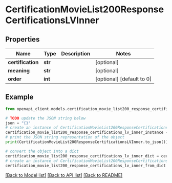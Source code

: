 # CertificationMovieList200ResponseCertificationsLVInner


## Properties

Name | Type | Description | Notes
------------ | ------------- | ------------- | -------------
**certification** | **str** |  | [optional] 
**meaning** | **str** |  | [optional] 
**order** | **int** |  | [optional] [default to 0]

## Example

```python
from openapi_client.models.certification_movie_list200_response_certifications_lv_inner import CertificationMovieList200ResponseCertificationsLVInner

# TODO update the JSON string below
json = "{}"
# create an instance of CertificationMovieList200ResponseCertificationsLVInner from a JSON string
certification_movie_list200_response_certifications_lv_inner_instance = CertificationMovieList200ResponseCertificationsLVInner.from_json(json)
# print the JSON string representation of the object
print(CertificationMovieList200ResponseCertificationsLVInner.to_json())

# convert the object into a dict
certification_movie_list200_response_certifications_lv_inner_dict = certification_movie_list200_response_certifications_lv_inner_instance.to_dict()
# create an instance of CertificationMovieList200ResponseCertificationsLVInner from a dict
certification_movie_list200_response_certifications_lv_inner_from_dict = CertificationMovieList200ResponseCertificationsLVInner.from_dict(certification_movie_list200_response_certifications_lv_inner_dict)
```
[[Back to Model list]](../README.md#documentation-for-models) [[Back to API list]](../README.md#documentation-for-api-endpoints) [[Back to README]](../README.md)


